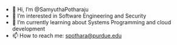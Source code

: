- 👋 Hi, I’m @SamyuthaPotharaju
- 👀 I’m interested in Software Engineering and Security
- 🌱 I’m currently learning about Systems Programming and cloud development
- 📫 How to reach me: spothara@purdue.edu

<!---
SamyuthaPotharaju/SamyuthaPotharaju is a ✨ special ✨ repository because its `README.md` (this file) appears on your GitHub profile.
You can click the Preview link to take a look at your changes.
--->

